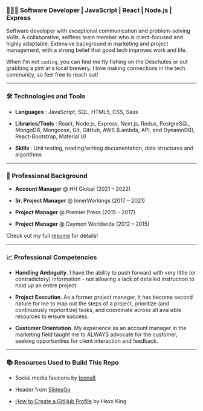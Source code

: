 <!-- ![Guy Farley Banner Header](./banner8.png) -->

<h3>👨🏻‍💻 Software Developer | JavaScript | React | Node.js | Express</h3>

Software developer with exceptional communication and problem-solving skills. A collaborative, selfless team member who is client-focused and highly adaptable. Extensive background in marketing and project management, with a strong belief that good tech improves work and life.

When I'm not `coding`, you can find me fly fishing on the Deschutes or out grabbing a pint at a local brewery. I love making connections in the tech community, so feel free to reach out!

-----------------------------------------------------

<h3>🛠️ Technologies and Tools</h3>

- **Languages** : JavaScript, SQL, HTML5, CSS, Sass

- **Libraries/Tools** : React, Node.js, Express, Next.js, Redux, PostgreSQL, MongoDB, Mongoose, Git, GitHub, AWS (Lambda, API, and DynamoDB), React-Bootstrap, Material UI

- **Skills** : Unit testing, reading/writing documentation, data structures and algorithms

-----------------------------------------------------

<h3>💼 Professional Background</h3>

- **Account Manager** @ HH Global (2021 – 2022)

- **Sr. Project Manager** @ InnerWorkings (2017 – 2021)

- **Project Manager** @ Premier Press (2015 – 2017)

- **Project Manager** @ Daymon Worldwide (2012 – 2015)

Check out my full <a href="https://docs.google.com/document/d/1tN1aCN6tWD-0LBtv0ER-xuLDCnosGzGx-UL3iWICC_o/edit?usp=sharing" target="_blank" rel="noopener noreferrer">resume</a> for details!

-----------------------------------------------------

<h3>📈 Professional Competencies</h3>

- **Handling Ambiguity**. I have the ability to push forward with very little (or contradictory) information - not allowing a lack of detailed instruction to hold up an entire project.

- **Project Execution**. As a former project manager, it has become second nature for me to map out the steps of a project, prioritize (and continuously reprioritize) tasks, and coordinate across all available resources to ensure success.

- **Customer Orientation**. My experience as an account manager in the marketing field taught me to ALWAYS advocate for the customer, seeking opportunities for client interaction and feedback.

-----------------------------------------------------

<h3>📚 Resources Used to Build This Repo</h3>

- Social media favicons by <a target="_blank" href="https://icons8.com">Icons8</a>

- Header from <a target="_blank" href="https://slidesgo.com/theme/my-favorite-playlists-lo-fi-style#position-2&related-1&rs=detail-related">SlidesGo</a>

- <a target="_blank" href="https://github.com/HexxKing/HexxKing/blob/main/how-to.md">How to Create a GitHub Profile</a> by Hexx King
